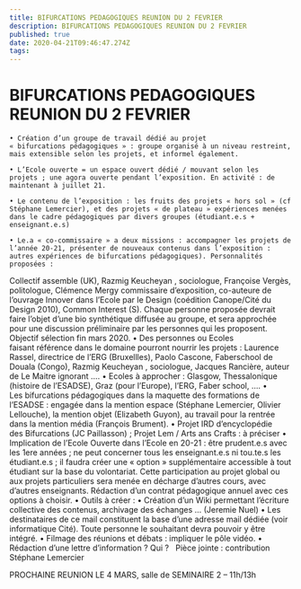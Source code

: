 ```yaml
---
title: BIFURCATIONS PEDAGOGIQUES REUNION DU 2 FEVRIER
description: BIFURCATIONS PEDAGOGIQUES REUNION DU 2 FEVRIER
published: true
date: 2020-04-21T09:46:47.274Z
tags: 
---
```


# BIFURCATIONS PEDAGOGIQUES REUNION DU 2 FEVRIER

    • Création d’un groupe de travail dédié au projet « bifurcations pédagogiques » : groupe organisé à un niveau restreint, mais extensible selon les projets, et informel également.
    
    • L’Ecole ouverte = un espace ouvert dédié / mouvant selon les projets ; une agora ouverte pendant l’exposition. En activité : de maintenant à juillet 21.
    
    • Le contenu de l’exposition : les fruits des projets « hors sol » (cf Stéphane Lemercier), et des projets « de plateau » expériences menées dans le cadre pédagogiques par divers groupes (étudiant.e.s + enseignant.e.s)
    
    • Le.a « co-commissaire » a deux missions : accompagner les projets de l’année 20-21, présenter de nouveaux contenus dans l’exposition : autres expériences de bifurcations pédagogiques). Personnalités proposées :
Collectif assemble (UK), Razmig Keucheyan , sociologue, Françoise Vergès, politologue, Clémence Mergy commissaire d’exposition, co-auteure de l’ouvrage Innover dans l’Ecole par le Design (coédition Canope/Cité du Design 2010), Common Interest (S). Chaque personne proposée devrait faire l’objet d’une bio synthétique diffusée au groupe, et sera approchée pour une discussion préliminaire par les personnes qui les proposent. Objectif sélection fin mars 2020.
    • Des personnes ou Ecoles faisant référence dans le domaine pourront nourrir les projets :
Laurence Rassel, directrice de l’ERG (Bruxellles), Paolo Cascone, Faberschool de Douala (Congo), Razmig Keucheyan , sociologue, Jacques Rancière, auteur de Le Maitre ignorant ….
    • Ecoles à approcher : Glasgow, Thessalonique (histoire de l’ESADSE), Graz (pour l’Europe), l’ERG, Faber school, ….
    • Les bifurcations pédagogiques dans la maquette des formations de l’ESADSE : engagée dans la mention espace (Stéphane Lemercier, Olivier Lellouche), la mention objet (Elizabeth Guyon), au travail pour la rentrée dans la mention média (François Brument).
    • Projet IRD d’encyclopédie des Bifurcations (JC Paillasson) ; Projet Lem / Arts ans Crafts : à préciser
    • Implication de l’Ecole Ouverte dans l’Ecole en 20-21 : être prudent.e.s avec les 1ere années ; ne peut concerner tous les enseignant.e.s ni tou.te.s les étudiant.e.s ; il faudra créer une « option » supplémentaire accessible à tout étudiant sur la base du volontariat. Cette participation au projet global ou aux projets particuliers sera menée en décharge d’autres cours, avec d’autres enseignants. Rédaction d’un contrat pédagogique annuel avec ces options à choisir.
    • Outils à créer :
    • Création d’un Wiki permettant l’écriture collective des contenus, archivage des échanges … (Jeremie Nuel)
    • Les destinataires de ce mail constituent la base d’une adresse mail dédiée (voir informatique Cité). Toute personne le souhaitant devra pouvoir y être intégré.
    • Filmage des réunions et débats : impliquer le pôle vidéo.
    • Rédaction d’une lettre d’information ? Qui ?
 
Pièce jointe : contribution Stéphane Lemercier

PROCHAINE REUNION LE 4 MARS, salle de SEMINAIRE 2 – 11h/13h

